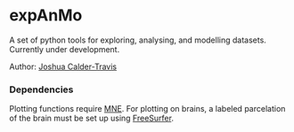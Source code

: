 # expAnMo
A set of python tools for exploring, analysing, and modelling datasets. Currently under development.

Author: [Joshua Calder-Travis](https://scholar.google.com/citations?user=-9asgxcAAAAJ&hl=en)

### Dependencies
Plotting functions require [MNE](https://mne.tools/stable/index.html).
For plotting on brains, a labeled parcelation of the brain must be set up using [FreeSurfer](https://surfer.nmr.mgh.harvard.edu/fswiki/FreeSurferWiki).
